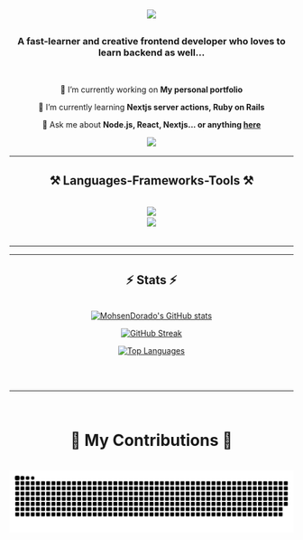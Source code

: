 
<h1 align="center">
    <img src="https://readme-typing-svg.herokuapp.com/?font=Righteous&size=35&center=true&vCenter=true&width=500&height=70&duration=4000&lines=Hello+There!+👋;+I'm+Mohsen+Khojasteh+nezhad!;" />
</h1>

<h3 align="center">A fast-learner and creative frontend developer who loves to learn backend as well...</h3>

<br/>

<div align="center">
 
 🔭 I’m currently working on **My personal portfolio**
 
 🌱 I’m currently learning **Nextjs server actions, Ruby on Rails**

💬 Ask me about **Node.js, React, Nextjs... or anything [here](https://t.me/MohsenDorado)**
 </div>
 
<div align="center"> 
  <a href="mailto:MohsenDorado@gmail.com">
    <img src="https://img.shields.io/badge/Gmail-333333?style=for-the-badge&logo=gmail&logoColor=red" />
  </a>
    
</div>

 <hr/>
 
<h2 align="center">⚒️ Languages-Frameworks-Tools ⚒️</h2>
<br/>
<div align="center">
    <img src="https://skillicons.dev/icons?i=nodejs,javascript,typescript,express,mongodb,nextjs" /><br>
    <img src="https://skillicons.dev/icons?i=react,bootstrap,mui,html,css,vscode,github,figma,tailwind,git" />
</div>

<br/>
<hr/>


<hr/>

<h2 align="center">⚡ Stats ⚡</h2>
<br>
<div align="center">
<a
                      href="http://www.github.com/MohsenDorado">
                      <img src="https://github-readme-stats.vercel.app/api?username=MohsenDorado&show_icons=true&hide=&count_private=true&title_color=0891b2&text_color=ffffff&icon_color=0891b2&bg_color=1c1917&hide_border=true&show_icons=true" alt="MohsenDorado's GitHub stats" />
                      </a>




                      
<a href="https://git.io/streak-stats"><img src="https://streak-stats.demolab.com?user=MohsenDorado&theme=dark&mode=weekly" alt="GitHub Streak" /></a>

<a href="https://github.com/MohsenDorado" align="left"><img src="https://github-readme-stats.vercel.app/api/top-langs/?username=MohsenDorado&langs_count=10&title_color=0891b2&text_color=ffffff&icon_color=0891b2&bg_color=1c1917&hide_border=true&locale=en&custom_title=Top%20%Languages" alt="Top Languages" /></a>
                      
</div>

</div>

<br/><br/>


<hr/>

<br/>

<div align="center">
<h1>🐍 My Contributions 🐍</h1>
  <br>
 <img alt="snake eating my contributions" src="https://raw.githubusercontent.com/MohsenDorado/MohsenDorado/output/github-contribution-grid-snake.svg" />
  
  <br/><br/><br/>
</div>




